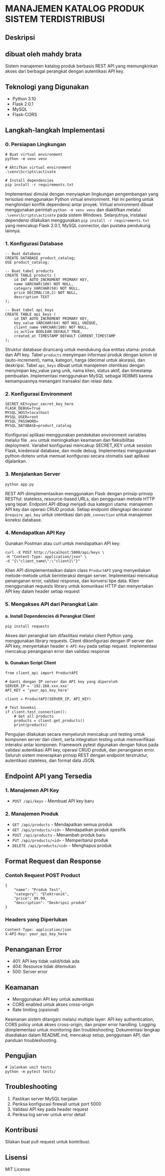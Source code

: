 # MANAJEMEN KATALOG PRODUK SISTEM TERDISTRIBUSI

## Deskripsi
## dibuat oleh mahdy brata

Sistem manajemen katalog produk berbasis REST API yang memungkinkan akses dari berbagai perangkat dengan autentikasi API key.

## Teknologi yang Digunakan

* Python 3.10
* Flask 2.0.1
* MySQL
* Flask-CORS

## Langkah-langkah Implementasi

### 0. Persiapan Lingkungan

```
# Buat virtual environment
python -m venv venv

# Aktifkan virtual environment
.\venv\Scripts\activate

# Install dependencies
pip install -r requirements.txt
```

Implementasi dimulai dengan menyiapkan lingkungan pengembangan yang terisolasi menggunakan Python virtual environment. Hal ini penting untuk menghindari konflik dependensi antar proyek. Virtual environment dibuat menggunakan perintah `python -m venv venv` dan diaktifkan melalui `.\venv\Scripts\activate` pada sistem Windows. Selanjutnya, instalasi dependensi dilakukan menggunakan `pip install -r requirements.txt` yang mencakup Flask 2.0.1, MySQL connector, dan pustaka pendukung lainnya.

### 1. Konfigurasi Database

```
-- Buat database
CREATE DATABASE product_catalog;
USE product_catalog;

-- Buat tabel products
CREATE TABLE products (
    id INT AUTO_INCREMENT PRIMARY KEY,
    name VARCHAR(100) NOT NULL,
    category VARCHAR(50) NOT NULL,
    price DECIMAL(10,2) NOT NULL,
    description TEXT
);

-- Buat tabel api_keys
CREATE TABLE api_keys (
    id INT AUTO_INCREMENT PRIMARY KEY,
    key_value VARCHAR(64) NOT NULL UNIQUE,
    client_name VARCHAR(100) NOT NULL,
    is_active BOOLEAN DEFAULT TRUE,
    created_at TIMESTAMP DEFAULT CURRENT_TIMESTAMP
);
```

Struktur database dirancang untuk mendukung dua entitas utama: produk dan API key. Tabel `products` menyimpan informasi produk dengan kolom id (auto-increment), nama, kategori, harga (decimal untuk akurasi), dan deskripsi. Tabel `api_keys` dibuat untuk manajemen otentikasi dengan menyimpan key_value yang unik, nama klien, status aktif, dan timestamp pembuatan. Implementasi menggunakan MySQL sebagai RDBMS karena kemampuannya menangani transaksi dan relasi data.

### 2. Konfigurasi Environment

```
SECRET_KEY=your_secret_key_here
FLASK_DEBUG=True
MYSQL_HOST=localhost
MYSQL_USER=root
MYSQL_PASSWORD=
MYSQL_DATABASE=product_catalog
```

Konfigurasi aplikasi menggunakan pendekatan environment variables melalui file `.env` untuk meningkatkan keamanan dan fleksibilitas deployment. Variabel konfigurasi mencakup SECRET_KEY untuk session Flask, kredensial database, dan mode debug. Implementasi menggunakan python-dotenv untuk memuat konfigurasi secara otomatis saat aplikasi dijalankan.

### 3. Menjalankan Server

```
python app.py
```

REST API diimplementasikan menggunakan Flask dengan prinsip-prinsip RESTful: stateless, resource-based URLs, dan penggunaan metode HTTP yang tepat. Endpoint API dibagi menjadi dua kategori utama: manajemen API key dan operasi CRUD produk. Setiap endpoint dilengkapi decorator `@require_api_key` untuk otentikasi dan `@db_connection` untuk manajemen koneksi database.

### 4. Mendapatkan API Key

Gunakan Postman atau curl untuk mendapatkan API key:

```
curl -X POST http://localhost:5000/api/keys \
-H "Content-Type: application/json" \
-d "{\"client_name\":\"client1\"}"
```

Klien API diimplementasikan dalam class `ProductAPI` yang menyediakan metode-metode untuk berinteraksi dengan server. Implementasi mencakup penanganan error, validasi response, dan konversi tipe data. Klien menggunakan requests library untuk komunikasi HTTP dan menyertakan API key dalam header setiap request

### 5. Mengakses API dari Perangkat Lain

#### a. Install Dependencies di Perangkat Client

```
pip install requests
```

Akses dari perangkat lain difasilitasi melalui client Python yang menggunakan library requests. Client dikonfigurasi dengan IP server dan API key, menyertakan header `X-API-Key` pada setiap request. Implementasi mencakup penanganan error dan validasi response

#### b. Gunakan Script Client

```
from client_api import ProductAPI

# Ganti dengan IP server dan API key yang diperoleh
SERVER_IP = '192.168.xxx.xxx'
API_KEY = 'your_api_key_here'

client = ProductAPI(SERVER_IP, API_KEY)

# Test koneksi
if client.test_connection():
    # Get all products
    products = client.get_products()
    print(products)
```

Pengujian dilakukan secara menyeluruh mencakup unit testing untuk komponen server dan client, serta integration testing untuk memverifikasi interaksi antar komponen. Framework pytest digunakan dengan fokus pada validasi autentikasi API key, operasi CRUD produk, dan penanganan error. Seluruh sistem menerapkan prinsip REST dengan endpoint terstruktur, autentikasi stateless, dan format data JSON.

## Endpoint API yang Tersedia

### 1. Manajemen API Key

* `POST /api/keys` - Membuat API key baru

### 2. Manajemen Produk

* `GET /api/products` - Mendapatkan semua produk
* `GET /api/products/<id>` - Mendapatkan produk spesifik
* `POST /api/products` - Menambah produk baru
* `PUT /api/products/<id>` - Memperbarui produk
* `DELETE /api/products/<id>` - Menghapus produk

## Format Request dan Response

### Contoh Request POST Product

```
{
    "name": "Produk Test",
    "category": "Elektronik",
    "price": 99.99,
    "description": "Deskripsi produk"
}
```

### Headers yang Diperlukan

```
Content-Type: application/json
X-API-Key: your_api_key_here
```

## Penanganan Error

* 401: API key tidak valid/tidak ada
* 404: Resource tidak ditemukan
* 500: Server error

## Keamanan

* Menggunakan API key untuk autentikasi
* CORS enabled untuk akses cross-origin
* Rate limiting (opsional)

Keamanan sistem ditangani melalui multiple layer: API key authentication, CORS policy untuk akses cross-origin, dan proper error handling. Logging diimplementasi untuk monitoring dan troubleshooting. Dokumentasi lengkap disediakan dalam README.md, mencakup setup, penggunaan API, dan panduan troubleshooting.

## Pengujian

```
# Jalankan unit tests
python -m pytest tests/
```

## Troubleshooting

1. Pastikan server MySQL berjalan
2. Periksa konfigurasi firewall untuk port 5000
3. Validasi API key pada header request
4. Periksa log server untuk error detail

## Kontribusi

Silakan buat pull request untuk kontribusi.

## Lisensi

MIT License
